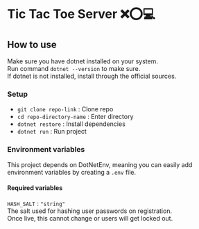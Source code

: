 # Tic Tac Toe Server ❌⭕💻

## How to use

Make sure you have dotnet installed on your system.  
Run command `dotnet --version` to make sure.  
If dotnet is not installed, install through the official sources.

### Setup

-   `git clone repo-link` : Clone repo
-   `cd repo-directory-name` : Enter directory
-   `dotnet restore` : Install dependencies
-   `dotnet run` : Run project

### Environment variables

This project depends on DotNetEnv, meaning you can easily add environment variables by creating a `.env` file.

#### Required variables

`HASH_SALT` : `"string"`  
The salt used for hashing user passwords on registration.  
Once live, this cannot change or users will get locked out.

